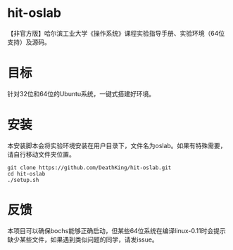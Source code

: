 hit-oslab
=========

【非官方版】哈尔滨工业大学《操作系统》课程实验指导手册、实验环境（64位支持）及源码。


# 目标

针对32位和64位的Ubuntu系统，一键式搭建好环境。


# 安装

本安装脚本会将实验环境安装在用户目录下，文件名为oslab。如果有特殊需要，请自行移动文件夹位置。

```shell
git clone https://github.com/DeathKing/hit-oslab.git
cd hit-oslab
./setup.sh
```

# 反馈

本项目可以确保bochs能够正确启动，但某些64位系统在编译linux-0.11时会提示缺少某些文件，如果遇到类似问题的同学，请发issue。
